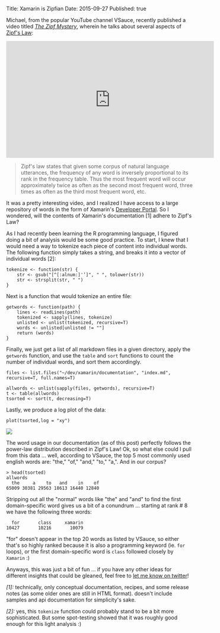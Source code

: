 Title: Xamarin is Zipfian
Date: 2015-09-27
Published: true

Michael, from the popular YouTube channel VSauce, recently published a video titled [_The Zipf Mystery_](https://www.youtube.com/watch?v=fCn8zs912OE), wherein he talks about several aspects of [Zipf's Law](https://en.wikipedia.org/wiki/Zipf%27s_law):  

<iframe width="560" height="315" src="https://www.youtube.com/embed/fCn8zs912OE" frameborder="0" allowfullscreen></iframe>

> Zipf's law states that given some corpus of natural language utterances, the frequency of any word is inversely proportional to its rank in the frequency table. Thus the most frequent word will occur approximately twice as often as the second most frequent word, three times as often as the third most frequent word, etc.

It was a pretty interesting video, and I realized I have access to a large repository of words in the form of Xamarin's [Developer Portal](https://developer.xamarin.com/). So I wondered, will the contents of Xamarin's documentation [1] adhere to Zipf's Law?

As I had recently been learning the R programming language, I figured doing a bit of analysis would be some good practice. To start, I knew that I would need a way to tokenize each piece of content into individual words. The following function simply takes a string, and breaks it into a vector of individual words [2]:

    tokenize <- function(str) {
	    str <- gsub("[^[:alnum:]'’]", " ", tolower(str))
	    str <- strsplit(str, " ")
    }

Next is a function that would tokenize an entire file:

    getwords <- function(path) {
    	lines <- readLines(path)
	    tokenized <- sapply(lines, tokenize)
    	unlisted <- unlist(tokenized, recursive=T)
	    words <- unlisted[unlisted != ""]
	    return (words)
    }

Finally, we just get a list of all markdown files in a given directory, apply the `getwords` function, and use the `table` and `sort` functions to count the number of individual words, and sort them accordingly.

    files <- list.files("~/dev/xamarin/documentation", "index.md", recursive=T, full.names=T)
    
    allwords <- unlist(sapply(files, getwords), recursive=T)
    t <- table(allwords)
    tsorted <- sort(t, decreasing=T)

Lastly, we produce a log plot of the data:

    plot(tsorted,log = "xy")

![](/posts/zipfian.png)

The word usage in our documentation (as of this post) perfectly follows the power-law distribution described in Zipf's Law! Ok, so what else could I pull from this data ... well, according to VSauce, the top 5 most commonly used english words are: "the," "of," "and," "to," "a,". And in our corpus?

    > head(tsorted)
    allwords
      the     a    to   and    in    of 
    65009 30381 29563 18613 16440 12840 

Stripping out all the "normal" words like "the" and "and" to find the first domain-specific word gives us a bit of a conundrum ... starting at rank # 8 we have the following three words:

      for       class     xamarin   
    10427       10216       10079   

"for" doesn't appear in the top 20 words as listed by VSauce, so either that's so highly ranked because it is also a programming keyword (ie. `for` loops), or the first domain-specific word is `class` followed closely by `Xamarin` :)

Anyways, this was just a bit of fun ... if you have any other ideas for different insights that could be gleaned, feel free to [let me know on twitter](http://twitter.com/joelmartinez)!

_[1]:_ technically, only conceptual documentation, recipes, and some release notes (as some older ones are still in HTML format). doesn't include samples and api documentation for simplicity's sake.

_[2]:_ yes, this `tokenize` function could probably stand to be a bit more sophisticated. But some spot-testing showed that it was roughly good enough for this light analysis :)